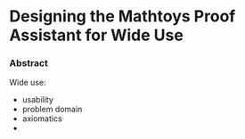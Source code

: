 # Designing the Mathtoys Proof Assistant for Wide Use

### Abstract

Wide use: 

- usability
- problem domain
- axiomatics
- 
